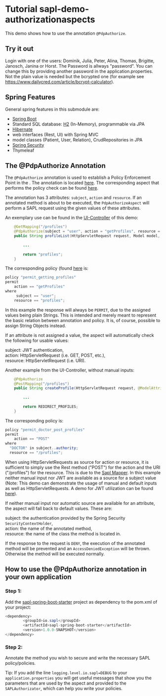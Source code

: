 # Tutorial  sapl-demo-authorizationaspects

This demo shows how to use the annotation `@PdpAuthorize`. 

## Try it out
Login with one of the users: Dominik, Julia, Peter, Alina, Thomas, Brigitte, Janosch, Janina or Horst. 
The Password is allways "password". You can change this by providing another password in the application.properties. Not the plain value is needed but the bcrypted one (for example see https://www.dailycred.com/article/bcrypt-calculator).


## Spring Features

General spring features in this submodule are:

* [Spring Boot](https://projects.spring.io/spring-boot/)
* Standard SQL database: [H2](http://www.h2database.com) (In-Memory), programmable via JPA
* [Hibernate](http://hibernate.org/)
* web interfaces (Rest, UI) with Spring MVC
* model classes (Patient, User, Relation), CrudRepositories in JPA
* [Spring Security](https://projects.spring.io/spring-security/)
* Thymeleaf


## The @PdpAuthorize Annotation

The `@PdpAuthorize` annotation is used to establish a Policy Enforcement Point in the . The annotation is located [here](https://github.com/heutelbeck/sapl-policy-engine/blob/master/sapl-spring/src/main/java/io/sapl/spring/annotation/PdpAuthorize.java). The corresponding aspect that performs the policy check can be found [here](https://github.com/heutelbeck/sapl-policy-engine/blob/master/sapl-spring/src/main/java/io/sapl/spring/annotation/PdpAuthorizeAspect.java).

The annotation has 3 attributes: `subject`, `action` and `resource`. If an annotated method is about to be executed, the `PdpAuthorizeAspect` will perform a SAPL request using the given values of these attributes.

An exemplary use can be found in the [UI-Controller](https://github.com/heutelbeck/sapl-demos/blob/master/sapl-demo-authorizationaspects/src/main/java/io/sapl/sapldemoauthorizationaspects/UIController) of this demo:

```java
	@GetMapping("/profiles")
	@PdpAuthorize(subject = "user", action = "getProfiles", resource = "profiles")	
	public String profileList(HttpServletRequest request, Model model, Authentication authentication) {
		
		...
		
		return "profiles";
	}
```
The corresponding policy (found [here](https://github.com/heutelbeck/sapl-demos/blob/master/sapl-demo-authorizationaspects/src/main/resources/policies(httpPolicy.sapl)) is:

```java
policy "permit_getting_profiles"
permit
    action == "getProfiles"
where 
	 subject == "user";
    resource == "profiles";
```

In this example the response will always be `PERMIT`, due to the assigned values being plain Strings. This is intended and merely meant to represent the basic relation between annotation and policy. It is, of course, possible to assign String Objects instead.

If an attribute is not assigned a value, the aspect will automatically check the following for usable values:
 
subject: JWT authentication, <br>
action: HttpServletRequest (i.e. GET, POST, etc.), <br>
resource: HttpServletRequest (i.e. URI).

Another example from the UI-Controller, without manual inputs:

```java
	@PdpAuthorize
	@PostMapping("/profiles")
	public String createProfile(HttpServletRequest request, @ModelAttribute(value = "newPatient") Patient newPatient) {
		
		...
		
		return REDIRECT_PROFILES;
	}
```

The corresponding policy is:

```java
policy "permit_doctor_post_profiles"
permit
    action == "POST"
where
  "DOCTOR" in subject..authority;
  resource == "/profiles";
```

When using HttpServletRequests as source for action or resource, it is sufficient to simply use the Rest method ("POST") for the action and the URI ("/profiles") for the resource. This is due to the [Sapl Mapper](https://github.com/heutelbeck/sapl-demos/blob/master/docs/src/asciidoc/tutorial.adoc#the-sapl-mapper).
In this example neither manual input nor JWT are available as a source for a subject value (Note: This demo  can demonstrate the usage of manual and default inputs as well as HttpServletRequests. A demo for JWT utilization can be found [here](https://github.com/heutelbeck/sapl-demos/tree/master/sapl-demo-jwt)).

If neither manual input nor automatic source are available for an attribute, the aspect will fall back to default values. These are:

subject: the authentication provided by the Spring Security `SecurityContextHolder`, <br>
action: the name of the annotated method, <br>
resource: the name of the class the method is located in. <br>

If the response to the request is `DENY`, the execution of the annotated method will be prevented and an `AccessDeniedException` will be thrown. Otherwise the method will be executed normally.


## How to use the @PdpAuthorize annotation in your own application

### Step 1:
Add the [sapl-spring-boot-starter](https://github.com/heutelbeck/sapl-policy-engine/tree/master/sapl-spring-boot-starter) project as dependency to the pom.xml of your project:

```java
<dependency>
        <groupId>io.sapl</groupId>
        <artifactId>sapl-spring-boot-starter</artifactId>
        <version>1.0.0-SNAPSHOT</version>
</dependency>
```

### Step 2:
Annotate the method you wish to secure and write the necessary SAPL policy/policies.

Tip: If you add the line `logging.level.io.sapl=DEBUG` to your `application.properties` you will get useful messages that show you the parameters that are used by the aspect and provided to the `SAPLAuthorizator`, which can help you write your policies.


